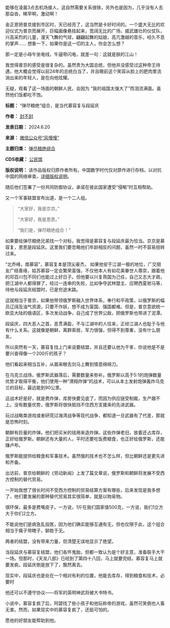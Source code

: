 能够在凌晨3点去机场接人，这自然需要关系很铁，另外也是因为，几乎没有人去那旮沓，稀罕啊，激动啊！


金正恩把普京接到市区时，天已经亮了，这当然是卡好时间的。一个盛大无比的欢迎仪式为普京而展开，巨幅画像悬挂起来，宽阔无比的广场，威武雄壮的仪仗队，兴高采烈的儿童，漫天飞舞的气球，翩翩起舞的姑娘，高亢激越的音乐，经久不息的掌声…… 想象一下，如果你是这一切的主人，你会怎么想？


那一定是小母牛坐电线，牛逼带闪电，就差一句：这就是朕的江山！


我觉得普京的感受是很复杂的。虽然贵为大国总统，但他并没感受过这种帝王待遇，他大概会觉得以前24年的总统白当了，并且眼前这个笑容从脸上的肥肉里流淌出来的年轻人，是在向他炫耀。


无疑，观看了这一场面的朝鲜人民，会因为 “我的祖国太强大了”而泪流满面。虽然他们饭都吃不饱。




**标题：** “弹尽粮绝”组合，是当代慕容复与段延庆  

**作者：** [封不封](https://chinadigitaltimes.net/space/风慢慢)  

**发表日期：** 2024.6.20  

**来源：** [微信公众号“风慢慢”](https://mp.weixin.qq.com/s/xr2TfnYIyGL4SDVk-Nl7PQ)  

**主题归类：** [弹尽粮绝组合](https://chinadigitaltimes.net/space/弹尽粮绝组合)  

**CDS收藏：** [公民馆](https://chinadigitaltimes.net/space/%E5%85%AC%E6%B0%91%E9%A6%86)  

**版权说明：** 该作品版权归原作者所有。中国数字时代仅对原作进行存档，以对抗中国的网络审查。[详细版权说明](https://chinadigitaltimes.net/chinese/copyright)。


随后他们签署了一份共同防御协议，承诺在彼此国家遭受“侵略”时互相帮助。


又一个军事联盟宣布出道，是一个二人组。



> “大家好，我是京京。”  
> 
> “大家好，我是恩恩。”  
> 
> “我们是，弹尽粮绝组合！”


如果要给弹尽粮绝兄弟找一个对标，我觉得是慕容复与段延庆最为恰当。京京是慕容复，恩恩是段延庆。这里我们要忽略他们年龄相反的问题，虽然一时不容易扭转过来。


“北乔峰，南慕容”，慕容复本是顶尖豪杰， 如果他安于江湖一极的地位，广交朋友广结善缘，姑苏慕容一定会繁荣富强，不仅他本人有如花美眷世人尊崇，跟着他的邓百川包不同们也能过上好日子。但他要以兴复燕国为己任，自己又志大才疏，把江湖中人都得罪了，经过一连串的失败，比如争夺武林盟主、应聘西夏驸马等，待他与段延庆结盟时，已是穷途末路。


这就相当于普京，如果他带领俄罗斯融入世界体系，奉行和平政策，以俄罗斯的幅员辽阔及油气资源，只要不作妖，想不成为富国、强国都难。但是，普京意欲统一欧亚大陆的俄语区，多次发动战争，自己成了世界公敌，把俄罗斯也带进了泥潭。


段延庆，四大恶人之首，恶贯满盈，不与江湖中的人往来，正经江湖人也耻于与他有什么关系。这就像是朝鲜，离群索居，军力很强，但得不到尊重，没有什么朋友。


所以突然有一天，慕容复找上门来说要结盟，并且还要认他为干爹，你说他是不是要兴奋得像一个200斤的孩子？


他们看起来相当互补，从眉来眼去剑马上舞到情意绵绵刀。


在乌克兰战场，俄罗斯武器落后，需要数量来弥补。俄罗斯以高于5:1的炮弹数量优势才取得平衡，他们使用一种“滑翔炸弹”的战术，可以从本土发射炮弹轰炸乌克兰的目标，最远能到90公里。


这战术好是好，就是费炸弹，库房快要见底了，而因为供应链受制裁，生产跟不上。没有数量优势，俄罗斯将很快抵挡不住西方支援来的先进武器。


玩过战略类游戏或者研究过海湾战争等现代战争，都知道一旦武器有了代差，那就是恐怖时刻。


朝鲜有巨量的炸弹。他们把买米的钱用来造炸弹。这些炸弹老旧，放着还占库存，正好给俄罗斯。朝鲜还有大量的人，平时还要吃饭费粮食，也正好给俄罗斯，还能赚卢布。


俄罗斯能提供给粮食和军事技术。虽然俄的技术也不怎么样，但比朝鲜还是更先进和齐备。


出访前，普京给朝鲜的《劳动新闻》上发了篇文章说，俄罗斯和朝鲜将发展不受西方控制的替代贸易。


一开始我想了很长时间不受西方控制的贸易结算方案有哪些，后来发现是我多想了，他们要发展的那种替代贸易其实很简单，就是以物易物。


很环保，最多是费嘴皮子。一方说，1斤在我们国家值500克，一方说，我们1立方大于你们2立方。


不能说他们是病急乱投医，因为他们确实能够互通有无，但也仅限于此，这个组合相当于瘸子带瞎子，聊胜于无。


两者的结盟，没有带来力量，但清楚无误地显示了绝望。


当段延庆与慕容复结盟，他们各怀鬼胎，但都一致认为是个好主意，准备联手大干一场。但那时，《天龙八部》已经到了第四十八回，马上就要完结，慕容复马上就要发疯，段延庆倒是放下了，飘然离去。


现实中，段延庆也是处在一个相对有利的位置，他能去库存，得到粮食和技术，必要时


他还可以不遵守协议——将军的英明神武将被大书特书。


小说中，慕容复疯了后，阿碧找了些小孩子和他玩称帝的游戏，虽然可笑倒也人畜无害。然而，如果现实中的慕容复疯了，还挺可怕的。


愿他的好朋友能帮助到他。

